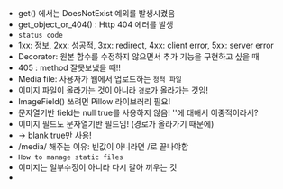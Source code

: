 - get() 에서는 DoesNotExist 예외를 발생시켰음 
- get_object_or_404() : Http 404 에러를 발생 
- `status code` 
- 1xx: 정보, 2xx: 성공적, 3xx: redirect, 4xx: client error, 5xx: server error 
- Decorator: 원본 함수를 수정하지 않으면서 추가 기능을 구현하고 싶을 때 
- 405 : method 잘못보냈을 때!! 
- Media file: 사용자가 웹에서 업로드하는 `정적 파일` 
- 이미지 파일이 올라가는 것이 아니라 `경로`가 올라가는 것임! 
- ImageField() 쓰려면 Pillow 라이브러리 필요! 
- 문자열기반 field는 null true를 사용하지 않음! ''에 대해서 이중적이라서?
- 이미지 필드도 문자열기반 필드임! (경로가 올라가기 때문에)
- -> blank true만 사용! 
- /media/ 해주는 이유: 빈값이 아니라면 /로 끝나야함 
- `How to manage static files`
- 이미지는 일부수정이 아니라 다시 갈아 끼우는 것 
- 